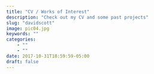 ```yaml
---
title: "CV / Works of Interest"
description: "Check out my CV and some past projects"
slug: "davidscott"
image: pic04.jpg
keywords: ""
categories: 
    - ""
    - ""
date: 2017-10-31T18:59:59-05:00
draft: false
---
```


